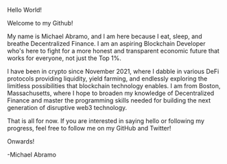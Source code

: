 Hello World! 

Welcome to my Github!  

My name is Michael Abramo, and I am here because I eat, sleep, and breathe Decentralized Finance. I am an aspiring Blockchain Developer who's here to fight for a more honest and transparent economic future that works for everyone, not just the Top 1%. 

I have been in crypto since November 2021, where I dabble in various DeFi protocols providing liquidity, yield farming, and endlessly exploring the limitless possibilities that blockchain technology enables. I am from Boston, Massachusetts, where I hope to broaden my knowledge of Decentralized Finance and master the programming skills needed for building the next generation of disruptive web3 technology.  

That is all for now. If you are interested in saying hello or following my progress, feel free to follow me on my GitHub and Twitter!

Onwards!

-Michael Abramo 
